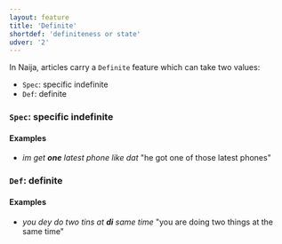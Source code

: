 ```yaml
---
layout: feature
title: 'Definite'
shortdef: 'definiteness or state'
udver: '2'
---
```


In Naija, articles carry a `Definite` feature which can take two values:

+ `Spec`: specific indefinite
+ `Def`: definite

### `Spec`: specific indefinite

#### Examples

*  _im get <b>one</b> latest phone like dat_ "he got one of those latest phones"

### `Def`: definite

#### Examples

*  _you dey do two tins at <b>di</b> same time_ "you are doing two things at the same time"
